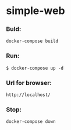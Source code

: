 # simple-web

### Buld:
```docker-compose build```
### Run:
```$ docker-compose up -d```
### Url for browser:
```http://localhost/```
### Stop:
```docker-compose down```

